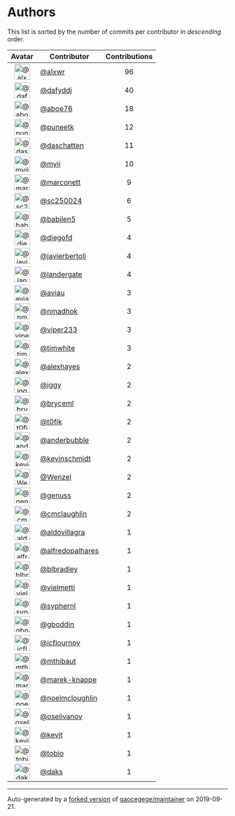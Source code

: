 # Authors

This list is sorted by the number of commits per contributor in _descending_ order.

Avatar|Contributor|Contributions
:-:|---|:-:
<img class='float-left rounded-1' src='https://avatars0.githubusercontent.com/u/1920805?v=4' width='36' height='36' alt='@alxwr'>|[@alxwr](https://github.com/alxwr)|96
<img class='float-left rounded-1' src='https://avatars2.githubusercontent.com/u/4195158?v=4' width='36' height='36' alt='@dafyddj'>|[@dafyddj](https://github.com/dafyddj)|40
<img class='float-left rounded-1' src='https://avatars0.githubusercontent.com/u/1800660?v=4' width='36' height='36' alt='@aboe76'>|[@aboe76](https://github.com/aboe76)|18
<img class='float-left rounded-1' src='https://avatars1.githubusercontent.com/u/528061?v=4' width='36' height='36' alt='@puneetk'>|[@puneetk](https://github.com/puneetk)|12
<img class='float-left rounded-1' src='https://avatars0.githubusercontent.com/u/2094680?v=4' width='36' height='36' alt='@daschatten'>|[@daschatten](https://github.com/daschatten)|11
<img class='float-left rounded-1' src='https://avatars2.githubusercontent.com/u/10231489?v=4' width='36' height='36' alt='@myii'>|[@myii](https://github.com/myii)|10
<img class='float-left rounded-1' src='https://avatars1.githubusercontent.com/u/3315507?v=4' width='36' height='36' alt='@marconett'>|[@marconett](https://github.com/marconett)|9
<img class='float-left rounded-1' src='https://avatars2.githubusercontent.com/u/8792243?v=4' width='36' height='36' alt='@sc250024'>|[@sc250024](https://github.com/sc250024)|6
<img class='float-left rounded-1' src='https://avatars1.githubusercontent.com/u/117961?v=4' width='36' height='36' alt='@babilen5'>|[@babilen5](https://github.com/babilen5)|5
<img class='float-left rounded-1' src='https://avatars2.githubusercontent.com/u/3592675?v=4' width='36' height='36' alt='@diegofd'>|[@diegofd](https://github.com/diegofd)|4
<img class='float-left rounded-1' src='https://avatars2.githubusercontent.com/u/242396?v=4' width='36' height='36' alt='@javierbertoli'>|[@javierbertoli](https://github.com/javierbertoli)|4
<img class='float-left rounded-1' src='https://avatars3.githubusercontent.com/u/904839?v=4' width='36' height='36' alt='@landergate'>|[@landergate](https://github.com/landergate)|4
<img class='float-left rounded-1' src='https://avatars2.githubusercontent.com/u/2706882?v=4' width='36' height='36' alt='@aviau'>|[@aviau](https://github.com/aviau)|3
<img class='float-left rounded-1' src='https://avatars0.githubusercontent.com/u/3374962?v=4' width='36' height='36' alt='@nmadhok'>|[@nmadhok](https://github.com/nmadhok)|3
<img class='float-left rounded-1' src='https://avatars1.githubusercontent.com/u/506391?v=4' width='36' height='36' alt='@viper233'>|[@viper233](https://github.com/viper233)|3
<img class='float-left rounded-1' src='https://avatars1.githubusercontent.com/u/985171?v=4' width='36' height='36' alt='@timwhite'>|[@timwhite](https://github.com/timwhite)|3
<img class='float-left rounded-1' src='https://avatars2.githubusercontent.com/u/142916?v=4' width='36' height='36' alt='@alexhayes'>|[@alexhayes](https://github.com/alexhayes)|2
<img class='float-left rounded-1' src='https://avatars1.githubusercontent.com/u/20441?v=4' width='36' height='36' alt='@iggy'>|[@iggy](https://github.com/iggy)|2
<img class='float-left rounded-1' src='https://avatars3.githubusercontent.com/u/14242788?v=4' width='36' height='36' alt='@bryceml'>|[@bryceml](https://github.com/bryceml)|2
<img class='float-left rounded-1' src='https://avatars0.githubusercontent.com/u/2995329?v=4' width='36' height='36' alt='@t0fik'>|[@t0fik](https://github.com/t0fik)|2
<img class='float-left rounded-1' src='https://avatars2.githubusercontent.com/u/350294?v=4' width='36' height='36' alt='@anderbubble'>|[@anderbubble](https://github.com/anderbubble)|2
<img class='float-left rounded-1' src='https://avatars0.githubusercontent.com/u/489058?v=4' width='36' height='36' alt='@kevinschmidt'>|[@kevinschmidt](https://github.com/kevinschmidt)|2
<img class='float-left rounded-1' src='https://avatars2.githubusercontent.com/u/964610?v=4' width='36' height='36' alt='@Wenzel'>|[@Wenzel](https://github.com/Wenzel)|2
<img class='float-left rounded-1' src='https://avatars3.githubusercontent.com/u/3119969?v=4' width='36' height='36' alt='@genuss'>|[@genuss](https://github.com/genuss)|2
<img class='float-left rounded-1' src='https://avatars2.githubusercontent.com/u/1061109?v=4' width='36' height='36' alt='@cmclaughlin'>|[@cmclaughlin](https://github.com/cmclaughlin)|2
<img class='float-left rounded-1' src='https://avatars2.githubusercontent.com/u/684939?v=4' width='36' height='36' alt='@aldovillagra'>|[@aldovillagra](https://github.com/aldovillagra)|1
<img class='float-left rounded-1' src='https://avatars0.githubusercontent.com/u/223763?v=4' width='36' height='36' alt='@alfredopalhares'>|[@alfredopalhares](https://github.com/alfredopalhares)|1
<img class='float-left rounded-1' src='https://avatars1.githubusercontent.com/u/1435085?v=4' width='36' height='36' alt='@blbradley'>|[@blbradley](https://github.com/blbradley)|1
<img class='float-left rounded-1' src='https://avatars1.githubusercontent.com/u/35047?v=4' width='36' height='36' alt='@vielmetti'>|[@vielmetti](https://github.com/vielmetti)|1
<img class='float-left rounded-1' src='https://avatars1.githubusercontent.com/u/639906?v=4' width='36' height='36' alt='@syphernl'>|[@syphernl](https://github.com/syphernl)|1
<img class='float-left rounded-1' src='https://avatars1.githubusercontent.com/u/4395092?v=4' width='36' height='36' alt='@gboddin'>|[@gboddin](https://github.com/gboddin)|1
<img class='float-left rounded-1' src='https://avatars3.githubusercontent.com/u/1166328?v=4' width='36' height='36' alt='@icflournoy'>|[@icflournoy](https://github.com/icflournoy)|1
<img class='float-left rounded-1' src='https://avatars0.githubusercontent.com/u/2209106?v=4' width='36' height='36' alt='@mthibaut'>|[@mthibaut](https://github.com/mthibaut)|1
<img class='float-left rounded-1' src='https://avatars2.githubusercontent.com/u/6347747?v=4' width='36' height='36' alt='@marek-knappe'>|[@marek-knappe](https://github.com/marek-knappe)|1
<img class='float-left rounded-1' src='https://avatars1.githubusercontent.com/u/13322818?v=4' width='36' height='36' alt='@noelmcloughlin'>|[@noelmcloughlin](https://github.com/noelmcloughlin)|1
<img class='float-left rounded-1' src='https://avatars3.githubusercontent.com/u/1576032?v=4' width='36' height='36' alt='@oselivanov'>|[@oselivanov](https://github.com/oselivanov)|1
<img class='float-left rounded-1' src='https://avatars1.githubusercontent.com/u/273375?v=4' width='36' height='36' alt='@kevit'>|[@kevit](https://github.com/kevit)|1
<img class='float-left rounded-1' src='https://avatars1.githubusercontent.com/u/444668?v=4' width='36' height='36' alt='@tobio'>|[@tobio](https://github.com/tobio)|1
<img class='float-left rounded-1' src='https://avatars3.githubusercontent.com/u/52996?v=4' width='36' height='36' alt='@daks'>|[@daks](https://github.com/daks)|1

---

Auto-generated by a [forked version](https://github.com/myii/maintainer) of [gaocegege/maintainer](https://github.com/gaocegege/maintainer) on 2019-09-21.
